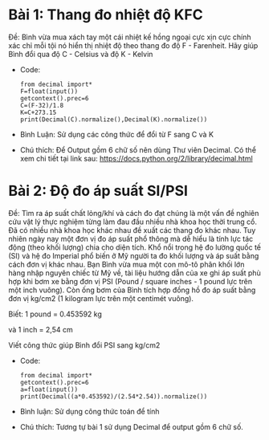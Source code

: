 # Bài 1: Thang đo nhiệt độ KFC
Đề: Bình vừa mua xách tay một cái nhiệt kế hồng ngoại cực xịn cực chính xác chỉ mỗi tội nó hiển thị nhiệt độ theo thang đo độ F - Farenheit. Hãy giúp Bình đổi qua độ C - Celsius và độ K - Kelvin
* Code:

      from decimal import*
      F=float(input())
      getcontext().prec=6
      C=(F-32)/1.8
      K=C+273.15
      print(Decimal(C).normalize(),Decimal(K).normalize())
      
* Bình Luận:
Sử dụng các công thức để đổi từ F sang C và K
* Chú thích: 
Để Output gồm 6 chữ số nên dùng Thư viên Decimal. Có thể xem chi tiết tại link sau: https://docs.python.org/2/library/decimal.html
# Bài 2: Độ đo áp suất SI/PSI
Đề: Tìm ra áp suất chất lỏng/khí và cách đo đạt chúng là một vấn đề nghiên cứu vật lý thực nghiệm từng làm đau đầu nhiều nhà khoa học thời trung cổ. Đã có nhiều nhà khoa học khác nhau đề xuất các thang đo khác nhau. Tuy nhiên ngày nay một đơn vị đo áp suất phổ thông mà dễ hiểu là tính lực tác động (theo khối lượng) chia cho diện tích. Khổ nổi trong hệ đo lường quốc tế (SI) và hệ đo Imperial phổ biến ở Mỹ người ta đo khối lượng và áp suất bằng cách đơn vị khác nhau. Bạn Bình vừa mua một con mô-tô phân khối lớn hàng nhập nguyên chiếc từ Mỹ về, tài liệu hướng dẫn của xe ghi áp suất phù hợp khi bơm xe bằng đơn vị PSI (Pound / square inches - 1 pound lực trên một inch vuông). Còn ống bơm của Bình tích hợp đồng hồ đo áp suất bằng đơn vị kg/cm2 (1 kilogram lực trên một centimét vuông).

Biết: 1 pound = 0.453592 kg

và 1 inch = 2,54 cm

Viết công thức giúp Bình đổi PSI sang kg/cm2
* Code:

      from decimal import*
      getcontext().prec=6
      a=float(input())
      print(Decimal((a*0.453592)/(2.54*2.54)).normalize())
* Bình luận: 
Sử dụng công thức toán để tính
* Chú thích:
Tương tự bài 1 sử dụng Decimal để output gồm 6 chữ số.
